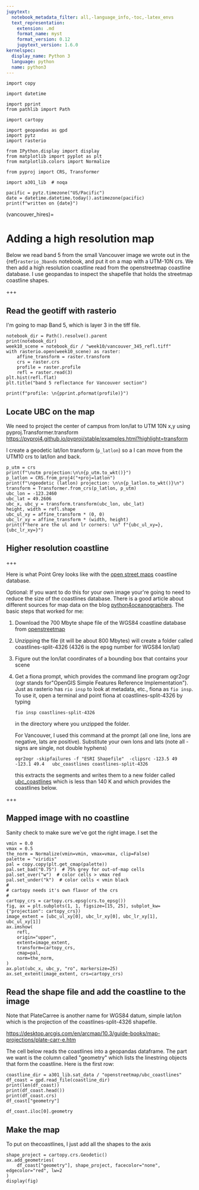 ```yaml
---
jupytext:
  notebook_metadata_filter: all,-language_info,-toc,-latex_envs
  text_representation:
    extension: .md
    format_name: myst
    format_version: 0.12
    jupytext_version: 1.6.0
kernelspec:
  display_name: Python 3
  language: python
  name: python3
---
```


```{code-cell}
import copy
```

```{code-cell}
import datetime
```

```{code-cell}
import pprint
from pathlib import Path

import cartopy
```

```{code-cell}
import geopandas as gpd
import pytz
import rasterio
```

```{code-cell}
from IPython.display import display
from matplotlib import pyplot as plt
from matplotlib.colors import Normalize
```

```{code-cell}
from pyproj import CRS, Transformer

import a301_lib  # noqa

pacific = pytz.timezone("US/Pacific")
date = datetime.datetime.today().astimezone(pacific)
print(f"written on {date}")
```

(vancouver_hires)=
# Adding a high resolution map

Below we read band 5 from the small Vancouver image we wrote out in the {ref}`rasterio_3bands` notebook, and put it on a map with a UTM-10N crs.  We then add a high resolution coastline read from the openstreetmap coastline database.  I use geopandas to inspect the shapefile that
holds the streetmap coastline shapes.

+++

## Read the geotiff with rasterio

I'm going to map Band 5, which is layer 3 in the tiff file.

```{code-cell}
notebook_dir = Path().resolve().parent
print(notebook_dir)
week10_scene = notebook_dir / "week10/vancouver_345_refl.tiff"
with rasterio.open(week10_scene) as raster:
    affine_transform = raster.transform
    crs = raster.crs
    profile = raster.profile
    refl = raster.read(3)
plt.hist(refl.flat)
plt.title("band 5 reflectance for Vancouver section")
```

```{code-cell}
print(f"profile: \n{pprint.pformat(profile)}")
```

## Locate UBC on the map

We need to project the center of campus from lon/lat to UTM 10N x,y using pyproj.Transformer.transform
https://pyproj4.github.io/pyproj/stable/examples.html?highlight=transform

I create a geodetic lat/lon transform (`p_latlon`) so a I can
move from the UTM10 crs to lat/lon and back.

```{code-cell}
p_utm = crs
print(f"\nutm projection:\n\n{p_utm.to_wkt()}")
p_latlon = CRS.from_proj4("+proj=latlon")
print(f"\ngeodetic (latlon) projection: \n\n{p_latlon.to_wkt()}\n")
transform = Transformer.from_crs(p_latlon, p_utm)
ubc_lon = -123.2460
ubc_lat = 49.2606
ubc_x, ubc_y = transform.transform(ubc_lon, ubc_lat)
height, width = refl.shape
ubc_ul_xy = affine_transform * (0, 0)
ubc_lr_xy = affine_transform * (width, height)
print(f"here are the ul and lr corners: \n" f"{ubc_ul_xy=}, {ubc_lr_xy=}")
```

## Higher resolution coastline

+++

Here is what Point Grey looks like with the [open street maps](https://automating-gis-processes.github.io/site/notebooks/L6/retrieve_osm_data.html) coastline database.

Optional: If you want to do this for your own image your're going to need to reduce the size of the coastlines database.  There is a good article about different sources for map data on the blog [python4oceanographers](
https://ocefpaf.github.io/python4oceanographers/blog/2015/06/22/osm/).  The basic steps that worked for me:

1. Download the 700 Mbyte shape file of the WGS84 coastline database from [openstreetmap](https://osmdata.openstreetmap.de/data/coastlines.html)

2. Unzipping the file (it will be about 800 Mbytes) will create a folder called
   coastlines-split-4326  (4326 is the epsg number for WGS84 lon/lat)

3. Figure out the lon/lat coordinates of a bounding box that contains your scene

4. Get a fiona prompt, which provides the command line program ogr2ogr
   (ogr stands for"OpenGIS Simple Features Reference Implementation"). Just as rasterio has `rio insp`
   to look at metadata, etc., fiona as `fio insp`.  To use it, open a terminal and point fiona
   at coastlines-split-4326 by typing

       fio insp coastlines-split-4326

   in the directory where you unzipped the folder.


   For Vancouver, I used this command at the prompt (all one line, lons are negative,
   lats are positive).  Substitute your own lons and lats (note all - signs are single, not double hyphens)

       ogr2ogr -skipfailures -f "ESRI Shapefile"  -clipsrc -123.5 49 -123.1 49.4   ubc_coastlines coastlines-split-4326

   this extracts the segments and writes them to a new  folder called [ubc_coastlines](https://github.com/phaustin/a301_2020/tree/master/sat_data/openstreetmap) which is less than 140 K and which provides the coastlines below.

+++

## Mapped image with no coastline

Sanity check to make sure we've got the right image.  I set the

```{code-cell}
vmin = 0.0
vmax = 0.5
the_norm = Normalize(vmin=vmin, vmax=vmax, clip=False)
palette = "viridis"
pal = copy.copy(plt.get_cmap(palette))
pal.set_bad("0.75")  # 75% grey for out-of-map cells
pal.set_over("w")  # color cells > vmax red
pal.set_under("k")  # color cells < vmin black
#
# cartopy needs it's own flavor of the crs
#
cartopy_crs = cartopy.crs.epsg(crs.to_epsg())
fig, ax = plt.subplots(1, 1, figsize=[15, 25], subplot_kw={"projection": cartopy_crs})
image_extent = [ubc_ul_xy[0], ubc_lr_xy[0], ubc_lr_xy[1], ubc_ul_xy[1]]
ax.imshow(
    refl,
    origin="upper",
    extent=image_extent,
    transform=cartopy_crs,
    cmap=pal,
    norm=the_norm,
)
ax.plot(ubc_x, ubc_y, "ro", markersize=25)
ax.set_extent(image_extent, crs=cartopy_crs)
```

## Read the shape file and add the coastline to the image

Note that PlateCarree is another name for WGS84 datum, simple lat/lon which is the projection of the coastlines-split-4326 shapefile.

https://desktop.arcgis.com/en/arcmap/10.3/guide-books/map-projections/plate-carr-e.htm

The cell below reads the coastlines into a geopandas dataframe.  The
part we want is the column called "geometry" which lists the linestring
objects that form the coastline.  Here is the first row:

```{code-cell}
coastline_dir = a301_lib.sat_data / "openstreetmap/ubc_coastlines"
df_coast = gpd.read_file(coastline_dir)
print(len(df_coast))
print(df_coast.head())
print(df_coast.crs)
df_coast["geometry"]
```

```{code-cell}
df_coast.iloc[0].geometry
```

## Make the map

To put on thecoastlines, I just add all the shapes to the axis

```{code-cell}
shape_project = cartopy.crs.Geodetic()
ax.add_geometries(
    df_coast["geometry"], shape_project, facecolor="none", edgecolor="red", lw=2
)
display(fig)
```

